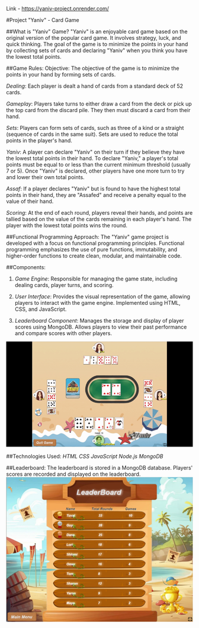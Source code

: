 Link - https://yaniv-project.onrender.com/

#Project "Yaniv" - Card Game

##What is "Yaniv" Game?
"Yaniv" is an enjoyable card game based on the original version of the popular card game. It involves strategy, luck, and quick thinking. The goal of the game is to minimize the points in your hand by collecting sets of cards and declaring "Yaniv" when you think you have the lowest total points.

##Game Rules:
Objective: The objective of the game is to minimize the points in your hand by forming sets of cards.

*Dealing*: Each player is dealt a hand of cards from a standard deck of 52 cards.

*Gameplay*: Players take turns to either draw a card from the deck or pick up the top card from the discard pile. They then must discard a card from their hand.

*Sets*: Players can form sets of cards, such as three of a kind or a straight (sequence of cards in the same suit). Sets are used to reduce the total points in the player's hand.

*Yaniv*: A player can declare "Yaniv" on their turn if they believe they have the lowest total points in their hand. To declare "Yaniv," a player's total points must be equal to or less than the current minimum threshold (usually 7 or 5). Once "Yaniv" is declared, other players have one more turn to try and lower their own total points.

*Assaf*: If a player declares "Yaniv" but is found to have the highest total points in their hand, they are "Assafed" and receive a penalty equal to the value of their hand.

*Scoring*: At the end of each round, players reveal their hands, and points are tallied based on the value of the cards remaining in each player's hand. The player with the lowest total points wins the round.

##Functional Programming Approach:
The "Yaniv" game project is developed with a focus on functional programming principles. Functional programming emphasizes the use of pure functions, immutability, and higher-order functions to create clean, modular, and maintainable code.

##Components:
1. *Game Engine*:
Responsible for managing the game state, including dealing cards, player turns, and scoring.

2. *User Interface*:
Provides the visual representation of the game, allowing players to interact with the game engine. Implemented using HTML, CSS, and JavaScript.

3. *Leaderboard Component*:
Manages the storage and display of player scores using MongoDB. Allows players to view their past performance and compare scores with other players.

![gamegif](./public/Images/readme/gamegif.gif)

##Technologies Used:
*HTML*
*CSS*
*JavaScript*
*Node.js*
*MongoDB*

##Leaderboard:
The leaderboard is stored in a MongoDB database. Players' scores are recorded and displayed on the leaderboard.
![leaderboardpic](./public/Images/readme/leaderboard.png)